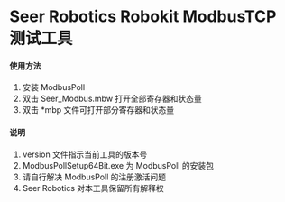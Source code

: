 Seer Robotics Robokit ModbusTCP 测试工具
===

#### 使用方法
1. 安装 ModbusPoll
2. 双击 Seer_Modbus.mbw 打开全部寄存器和状态量
3. 双击 *mbp 文件可打开部分寄存器和状态量


#### 说明
1. version 文件指示当前工具的版本号
2. ModbusPollSetup64Bit.exe 为 ModbusPoll 的安装包
3. 请自行解决 ModbusPoll 的注册激活问题
4. Seer Robotics 对本工具保留所有解释权
